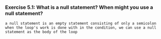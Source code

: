 ### Exercise 5.1: What is a null statement? When might you use a null statement?
    a null statement is an empty statement consisting of only a semicolon
    when the loop's work is done with in the condition, we can use a null statement as the body of the loop